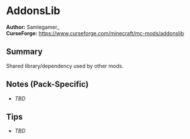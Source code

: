 # AddonsLib

**Author:** Samlegamer_  
**CurseForge:** https://www.curseforge.com/minecraft/mc-mods/addonslib

## Summary
Shared library/dependency used by other mods.

## Notes (Pack-Specific)
- _TBD_

## Tips
- _TBD_

